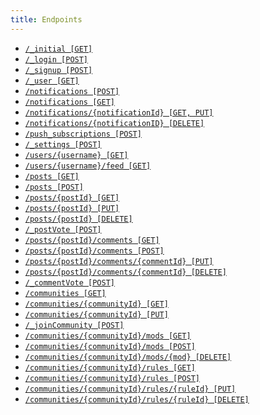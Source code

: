 ```yaml
---
title: Endpoints
---
```


- [`/_initial [GET]`](/endpoints/initial-get)
- [`/_login [POST]`](/endpoints/login-post)
- [`/_signup [POST]`](/endpoints/signup-post)
- [`/_user [GET]`](/endpoints/user-get)
- [`/notifications [POST]`](/endpoints/notifications-post)
- [`/notifications [GET]`](/endpoints/notifications-get)
- [`/notifications/{notificationId} [GET, PUT]`](/endpoints/notifications-notificationId-get-put)
- [`/notifications/{notificationID} [DELETE]`](/endpoints/notifications-notificationId-delete)
- [`/push_subscriptions [POST]`](/endpoints/pushSubscriptions-post)
- [`/_settings [POST]`](/endpoints/settings-post)
- [`/users/{username} [GET]`](/endpoints/users-username-get)
- [`/users/{username}/feed [GET]`](/endpoints/users-username-feed-get)
- [`/posts [GET]`](/endpoints/posts-get)
- [`/posts [POST]`](/endpoints/posts-post)
- [`/posts/{postId} [GET]`](/endpoints/posts-postId-get)
- [`/posts/{postId} [PUT]`](/endpoints/posts-postid-put)
- [`/posts/{postId} [DELETE]`](/endpoints/posts-postId-delete)
- [`/_postVote [POST]`](/endpoints/postVote-post)
- [`/posts/{postId}/comments [GET]`](/endpoints/posts-postId-comments-get)
- [`/posts/{postId}/comments [POST]`](/endpoints/posts-postId-comments-post)
- [`/posts/{postId}/comments/{commentId} [PUT]`](/endpoints/posts-postId-comments-commentId-put)
- [`/posts/{postId}/comments/{commentId} [DELETE]`](/endpoints/posts-postId-comments-commentId-delete)
- [`/_commentVote [POST]`](/endpoints/commentVote-post)
- [`/communities [GET]`](/endpoints/communities-get)
- [`/communities/{communityId} [GET]`](/endpoints/communities-communityId-get)
- [`/communities/{communityId} [PUT]`](/endpoints/communities-communityId-put)
- [`/_joinCommunity [POST]`](/endpoints/joinCommunity-post)
- [`/communities/{communityId}/mods [GET]`](/endpoints/communities-communityId-mods-get)
- [`/communities/{communityId}/mods [POST]`](/endpoints/communities-communityId-mods-post)
- [`/communities/{communityId}/mods/{mod} [DELETE]`](/endpoints/communities-communityId-mods-mod-delete)
- [`/communities/{communityId}/rules [GET]`](/endpoints/communities-communityId-rules-get)
- [`/communities/{communityId}/rules [POST]`](/endpoints/communities-communityId-rules-post)
- [`/communities/{communityId}/rules/{ruleId} [PUT]`](/endpoints/communities-communityId-rules-ruleId-put)
- [`/communities/{communityId}/rules/{ruleId} [DELETE]`](/endpoints/communities-communityId-rules-ruleId-delete)

